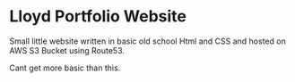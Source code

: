 # Lloyd Portfolio Website

Small little website written in basic old school Html and CSS and hosted on AWS S3 Bucket using Route53.

Cant get more basic than this.
